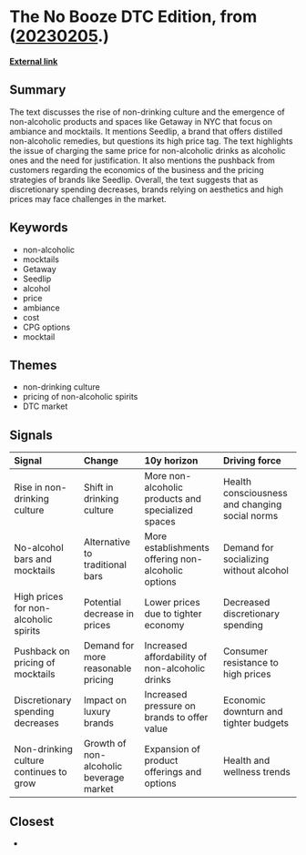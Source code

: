# __The No Booze DTC Edition__, from ([20230205](https://kghosh.substack.com/p/20230205).)

__[External link](https://whyisthisinteresting.substack.com/p/the-no-booze-dtc-edition?utm_source=substack&utm_medium=email)__



## Summary

The text discusses the rise of non-drinking culture and the emergence of non-alcoholic products and spaces like Getaway in NYC that focus on ambiance and mocktails. It mentions Seedlip, a brand that offers distilled non-alcoholic remedies, but questions its high price tag. The text highlights the issue of charging the same price for non-alcoholic drinks as alcoholic ones and the need for justification. It also mentions the pushback from customers regarding the economics of the business and the pricing strategies of brands like Seedlip. Overall, the text suggests that as discretionary spending decreases, brands relying on aesthetics and high prices may face challenges in the market.

## Keywords

* non-alcoholic
* mocktails
* Getaway
* Seedlip
* alcohol
* price
* ambiance
* cost
* CPG options
* mocktail

## Themes

* non-drinking culture
* pricing of non-alcoholic spirits
* DTC market

## Signals

| Signal                                 | Change                                  | 10y horizon                                        | Driving force                                  |
|:---------------------------------------|:----------------------------------------|:---------------------------------------------------|:-----------------------------------------------|
| Rise in non-drinking culture           | Shift in drinking culture               | More non-alcoholic products and specialized spaces | Health consciousness and changing social norms |
| No-alcohol bars and mocktails          | Alternative to traditional bars         | More establishments offering non-alcoholic options | Demand for socializing without alcohol         |
| High prices for non-alcoholic spirits  | Potential decrease in prices            | Lower prices due to tighter economy                | Decreased discretionary spending               |
| Pushback on pricing of mocktails       | Demand for more reasonable pricing      | Increased affordability of non-alcoholic drinks    | Consumer resistance to high prices             |
| Discretionary spending decreases       | Impact on luxury brands                 | Increased pressure on brands to offer value        | Economic downturn and tighter budgets          |
| Non-drinking culture continues to grow | Growth of non-alcoholic beverage market | Expansion of product offerings and options         | Health and wellness trends                     |

## Closest

* 
